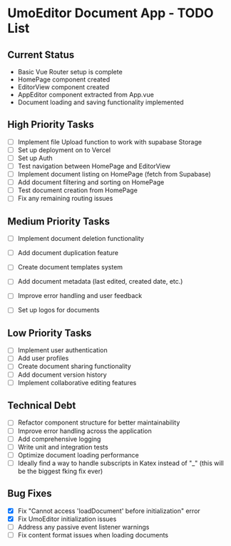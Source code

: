# UmoEditor Document App - TODO List

## Current Status
- Basic Vue Router setup is complete
- HomePage component created
- EditorView component created
- AppEditor component extracted from App.vue
- Document loading and saving functionality implemented

## High Priority Tasks
- [ ] Implement file Upload function to work with supabase Storage
- [ ] Set up deployment on to Vercel
- [ ] Set up Auth 
- [ ] Test navigation between HomePage and EditorView
- [ ] Implement document listing on HomePage (fetch from Supabase)
- [ ] Add document filtering and sorting on HomePage
- [ ] Test document creation from HomePage
- [ ] Fix any remaining routing issues

## Medium Priority Tasks
- [ ] Implement document deletion functionality
- [ ] Add document duplication feature
- [ ] Create document templates system
- [ ] Add document metadata (last edited, created date, etc.)
- [ ] Improve error handling and user feedback
- [ ] Set up logos for documents


## Low Priority Tasks
- [ ] Implement user authentication
- [ ] Add user profiles
- [ ] Create document sharing functionality
- [ ] Add document version history
- [ ] Implement collaborative editing features

## Technical Debt
- [ ] Refactor component structure for better maintainability
- [ ] Improve error handling across the application
- [ ] Add comprehensive logging
- [ ] Write unit and integration tests
- [ ] Optimize document loading performance
- [ ] Ideally find a way to handle subscripts in Katex instead of "_" (this will be the biggest fking fix ever)

## Bug Fixes
- [x] Fix "Cannot access 'loadDocument' before initialization" error
- [x] Fix UmoEditor initialization issues
- [ ] Address any passive event listener warnings
- [ ] Fix content format issues when loading documents 